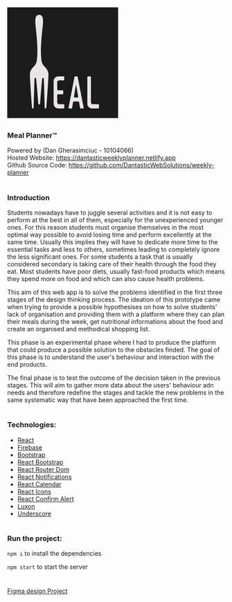 # ![logo](src/assets/logo.png) 
### Meal Planner™
Powered by (Dan Gherasimciuc - 10104066) \
Hosted Website: https://dantasticweeklyplanner.netlify.app \
Github Source Code: https://github.com/DantasticWebSolutions/weekly-planner 

#

### Introduction

Students nowadays have to juggle several activities and it is not easy to perform at the best in all of them, especially for the unexperienced younger ones. For this reason students must organise themselves in the most optimal way possible to avoid losing time and perform excellently at the same time. Usually this implies they will have to dedicate more time to the essential tasks and less to others, sometimes leading to completely ignore the less significant ones. For some students a task that is usually considered secondary is taking care of their health through the food they eat. Most students have poor diets, usually fast-food products which means they spend more on food and which can also cause health problems. 

This aim of this web app is to solve the problems identified in the first three stages of the design thinking process. The ideation of this prototype came when trying to provide a possible hypothesises on how to solve students' lack of organisation and providing them with a platform where they can plan their meals during the week, get nutritional informations about the food and create an organised and methodical shopping list.

This phase is an experimental phase where I had to produce the platform that could produce a possible solution to the obstacles finded. The goal of this phase is to understand the user's behaviour and interaction with the end products.

The final phase is to test the outcome of the decision taken in the previous stages. This will aim to gather more data about the users' behaviour adn needs and therefore redefine the stages and tackle the new problems in the same systematic way that have been approached the first time. 

#

### Technologies: 
- [React](https://www.npmjs.com/package/react)
- [Firebase](https://www.npmjs.com/package/firebase)
- [Bootstrap](https://www.npmjs.com/package/bootstrap)
- [React Bootstrap](https://www.npmjs.com/package/react-bootstrap)  
- [React Router Dom](https://reactrouter.com/)
- [React Notifications](https://www.npmjs.com/package/react-notifications)
- [React Calendar](https://www.npmjs.com/package/react-calendar)
- [React Icons](https://www.npmjs.com/package/react-icons)
- [React Confirm Alert](https://www.npmjs.com/package/react-confirm-alert)
- [Luxon](https://moment.github.io/luxon/)
- [Underscore](http://underscorejs.org/)

#

### Run the project:

```npm i``` to install the dependencies

```npm start``` to start the server


# 
[Figma design Project](https://www.figma.com/file/kIQUiAkFknaj58zUyVi8rj/Meals-and-Shopping-List-weekly-planner?node-id=0%3A1)